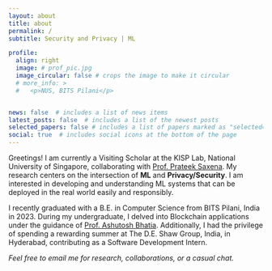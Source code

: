 ```yaml
---
layout: about
title: about
permalink: /
subtitle: Security and Privacy | ML

profile:
  align: right
  image: # prof_pic.jpg
  image_circular: false # crops the image to make it circular
  # more_info: >
  #   <p>NUS, BITS Pilani</p>


news: false  # includes a list of news items
latest_posts: false  # includes a list of the newest posts
selected_papers: false # includes a list of papers marked as "selected={true}"
social: true  # includes social icons at the bottom of the page
---
```

Greetings! I am currently a Visiting Scholar at the KISP Lab, National University of Singapore, collaborating with [Prof. Prateek Saxena](https://www.comp.nus.edu.sg/~prateeks/). My research centers on the intersection of **ML** and **Privacy/Security**. I am interested in developing and understanding ML systems that can be deployed in the real world easily and responsibly.

I recently graduated with a B.E. in Computer Science from BITS Pilani, India in 2023. During my undergraduate, I delved into Blockchain applications under the guidance of [Prof. Ashutosh Bhatia](https://www.bits-pilani.ac.in/pilani/ashutosh-bhatia/). Additionally, I had the privilege of spending a rewarding summer at The D.E. Shaw Group, India, in Hyderabad, contributing as a Software Development Intern.

*Feel free to email me for research, collaborations, or a casual chat.* 

<!-- Put your address / P.O. box / other info right below your picture. You can also disable any of these elements by editing `profile` property of the YAML header of your `_pages/about.md`. Edit `_bibliography/papers.bib` and Jekyll will render your [publications page](/al-folio/publications/) automatically.

Link to your social media connections, too. This theme is set up to use [Font Awesome icons](https://fontawesome.com/) and [Academicons](https://jpswalsh.github.io/academicons/), like the ones below. Add your Facebook, Twitter, LinkedIn, Google Scholar, or just disable all of them. -->
